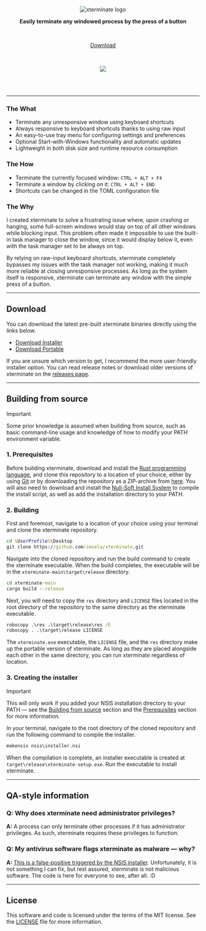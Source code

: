<br><br>

<p align="center"><img src="https://github.com/imxela/xterminate/blob/main/images/logo.png?raw=true" alt="xterminate logo" border="0"></p>

**<p align="center">Easily terminate any windowed process by the press of a button</p>**

<br>

<p align="center"><a href="#anchor-download">Download</a></p>

<br>

<p align="center"><img src="https://media1.giphy.com/media/v1.Y2lkPTc5MGI3NjExencxYjkwZjZmaXY3NWxnb3pwbHIyN2d0NmJsM3FqMHEzdnVvYjdxcyZlcD12MV9pbnRlcm5hbF9naWZfYnlfaWQmY3Q9Zw/ptbmSkcn2GeRzlLjId/giphy.gif" border="0"></p>

<br><br>

---

<a id='anchor-the-what'></a>
### The What

 - Terminate any unresponsive window using keyboard shortcuts
 - Always responsive to keyboard shortcuts thanks to using raw input
 - An easy-to-use tray menu for configuring settings and preferences
 - Optional Start-with-Windows functionality and automatic updates
 - Lightweight in both disk size and runtime resource consumption

<a id='anchor-the-how'></a>
### The How

 - Terminate the currently focused window: `CTRL + ALT + F4`
 - Terminate a window by clicking on it: `CTRL + ALT + END`
 - Shortcuts can be changed in the TOML configuration file

<a id='anchor-the-why'></a>
### The Why

I created xterminate to solve a frustrating issue where, upon crashing or hanging, some full-screen windows would stay on top of all other windows while blocking input. This problem often made it impossible to use the built-in task manager to close the window, since it would display below it, even with the task manager set to be always on top.

By relying on raw-input keyboard shortcuts, xterminate completely bypasses my issues with the task manager not working, making it much more reliable at closing unresponsive processes. As long as the system itself is responsive, xterminate can terminate any window with the simple press of a button.

---
<a id='anchor-download'></a>
## Download

You can download the latest pre-built xterminate binaries directly using the links below.

 - <a href="https://github.com/imxela/xterminate/releases/latest/download/xterminate-setup.exe">Download Installer</a>
 - <a href="https://github.com/imxela/xterminate/releases/latest/download/xterminate-portable.zip">Download Portable</a>

If you are unsure which version to get, I recommend the more user-friendly installer option. You can read release notes or download older versions of xterminate on the <a href="https://github.com/imxela/xterminate/releases">releases page</a>.

---
<a id='anchor-building-from-source'></a>
## Building from source

> [!IMPORTANT]  
> Some prior knowledge is assumed when building from source, such as basic command-line usage and knowledge of how to modify your PATH environment variable.

<a id='anhor-prerequisites'></a>
### 1. Prerequisites

Before building xterminate, download and install the [Rust programming language](https://www.rust-lang.org/tools/install), and clone this repository to a location of your choice, either by using [Git](https://git-scm.com/downloads) or by downloading the repository as a ZIP-archive from [here](https://github.com/imxela/xterminate/archive/refs/heads/main.zip). You will also need to download and install the [Null-Soft Install System](https://nsis.sourceforge.io/Download) to compile the install script, as well as add the installation directory to your PATH.

<a id='anchor-building'></a>
### 2. Building

First and foremost, navigate to a location of your choice using your terminal and clone the xterminate repository.

```cmd
cd %UserProfile%\Desktop
git clone https://github.com/imxela/xterminate.git
```

Navigate into the cloned repository and run the build command to create the xterminate executable. When the build completes, the executable will be in the `xterminate-main\target\release` directory.

```cmd
cd xterminate-main
cargo build --release
```

Next, you will need to copy the `res` directory and `LICENSE` files located in the root directory of the repository to the same directory as the xterminate executable.

```cmd
robocopy .\res .\target\release\res /E
robocopy . .\target\release LICENSE
```

The `xterminate.exe` executable, the `LICENSE` file, and the `res` directory make up the portable version of xterminate. As long as they are placed alongside each other in the same directory, you can run xterminate regardless of location.

<a id='anchor-creating-the-installer'></a>
### 3. Creating the installer

> [!IMPORTANT]  
> This will only work if you added your NSIS installation directory to your PATH — see the [Building from source](#anchor-building-from-source) section and the [Prerequisites](#anhor-prerequisites) section for more information.

In your terminal, navigate to the root directory of the cloned repository and run the following command to compile the installer.

```cmd
makensis nsis\installer.nsi
```

When the compilation is complete, an installer executable is created at `target\release\xterminate-setup.exe`. Run the executable to install xterminate.

---

<a id='anchor-qa-style-information'></a>
## QA-style information

### Q: Why does xterminate need administrator privileges?
**A:** A process can only terminate other processes if it has administrator privileges. As such, xterminate requires these privileges to function.

### Q: My antivirus software flags xterminate as malware — why?
**A:** [This is a false-positive triggered by the NSIS installer](https://nsis.sourceforge.io/NSIS_False_Positives). Unfortunately, it is not something I can fix, but rest assured, xterminate is not malicious software. The code is here for everyone to see, after all. :D

---

<a id='anchor-license'></a>
## License

This software and code is licensed under the terms of the MIT license. See the [LICENSE](license) file for more information.
